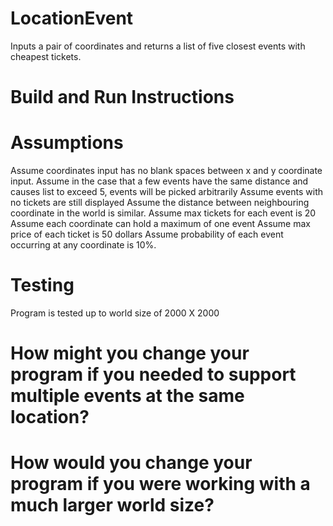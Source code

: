 # LocationEvent
Inputs a pair of coordinates and returns a list of five closest events with cheapest tickets.

# Build and Run Instructions


# Assumptions
Assume coordinates input has no blank spaces between x and y coordinate input.
Assume in the case that a few events have the same distance and causes list to exceed 5, events will be picked arbitrarily
Assume events with no tickets are still displayed
Assume the distance between neighbouring coordinate in the world is similar.
Assume max tickets for each event is 20
Assume each coordinate can hold a maximum of one event
Assume max price of each ticket is 50 dollars
Assume probability of each event occurring at any coordinate is 10%.
        
# Testing
Program is tested up to world size of 2000 X 2000

# How might you change your program if you needed to support multiple events at the same location?


# How would you change your program if you were working with a much larger world size?


        
